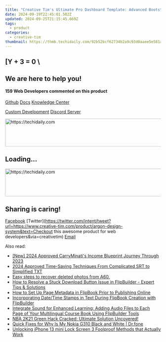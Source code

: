 ```yaml
---
title: "Creative Tim's Ultimate Pro Dashboard Template: Advanced Bootstrap 4 Design with Professional Features"
date: 2024-09-19T22:45:01.502Z
updated: 2024-09-25T21:15:45.669Z
tags:
  - product
categories:
  - creative-tim
thumbnail: https://thmb.techidaily.com/92b52bcf62734b2a9c93d0aaee5e581aafbb53c0651a85c9e09e34c344274922.jpg
---
```


## \[Y + 3 = 0 \

## We are here to help you!

#### 159 Web Developers commented on this product

[Github](https://github.com/creativetimofficial/argon-design-system) [Docs](https://tools.techidaily.com/creative-tim/products/) [Knowledge Center](https://tools.techidaily.com/creative-tim/products/) 

[Custom Development](https://tools.techidaily.com/creative-tim/products/) [Discord Server](https://discord.com/invite/FhCJCaHdQa) 

<!-- affiliate ads begin -->
<a href="https://appsumo.8odi.net/c/5597632/2151884/7443" target="_top" id="2151884">
  <img src="//a.impactradius-go.com/display-ad/7443-2151884" border="0" alt="https://techidaily.com" width="728" height="90"/>
</a>
<img height="0" width="0" src="https://appsumo.8odi.net/i/5597632/2151884/7443" style="position:absolute;visibility:hidden;" border="0" />
<!-- affiliate ads end -->

## Loading...

<!-- affiliate ads begin -->
<a href="https://aligracehair.sjv.io/c/5597632/2006933/19272" target="_top" id="2006933">
  <img src="//a.impactradius-go.com/display-ad/19272-2006933" border="0" alt="https://techidaily.com" width="728" height="90"/>
</a>
<img height="0" width="0" src="https://aligracehair.sjv.io/i/5597632/2006933/19272" style="position:absolute;visibility:hidden;" border="0" />
<!-- affiliate ads end -->

## Sharing is caring!

[Facebook](https://www.facebook.com/sharer/sharer.php?u=https://www.creative-tim.com/product/argon-design-system?src=sdkpreparse) [Twitter](https://twitter.com/intent/tweet?url=https://www.creative-tim.com/product/argon-design-system&text=Checkout this awesome product for web developers&via=creativetim) [Email](https://tools.techidaily.com/creative-tim/products/)

<ins class="adsbygoogle"
     style="display:block"
     data-ad-format="autorelaxed"
     data-ad-client="ca-pub-7571918770474297"
     data-ad-slot="1223367746"></ins>

<ins class="adsbygoogle"
     style="display:block"
     data-ad-client="ca-pub-7571918770474297"
     data-ad-slot="8358498916"
     data-ad-format="auto"
     data-full-width-responsive="true"></ins>

<span class="atpl-alsoreadstyle">Also read:</span>
<div><ul>
<li><a href="https://youtube-data.techidaily.com/024-approved-carryminatis-income-blueprint-journey-through-2023/"><u>[New] 2024 Approved CarryMinati's Income Blueprint Journey Through 2023</u></a></li>
<li><a href="https://some-guidance.techidaily.com/2024-approved-time-saving-techniques-from-complicated-srt-to-simplified-txt/"><u>2024 Approved Time-Saving Techniques From Complicated SRT to Simplified TXT</u></a></li>
<li><a href="https://phone-solutions.techidaily.com/easy-steps-to-recover-deleted-photos-from-a60-by-fonelab-android-recover-photos/"><u>Easy steps to recover deleted photos from A60.</u></a></li>
<li><a href="https://discover-exceptional.techidaily.com/how-to-resolve-a-stuck-download-button-issue-in-flipbuilder-expert-tips-and-solutions/"><u>How to Resolve a Stuck Download Button Issue in FlipBuilder - Expert Tips & Solutions</u></a></li>
<li><a href="https://discover-exceptional.techidaily.com/how-to-set-up-page-metadata-in-flipbook-prior-to-publishing-online/"><u>How to Set Up Page Metadata in FlipBook Prior to Publishing Online</u></a></li>
<li><a href="https://discover-exceptional.techidaily.com/incorporating-datetime-stamps-in-text-during-flipbook-creation-with-flipbuilder/"><u>Incorporating Date/Time Stamps in Text During FlipBook Creation with FlipBuilder</u></a></li>
<li><a href="https://discover-exceptional.techidaily.com/integrate-sound-for-enhanced-learning-adding-audio-files-to-each-page-of-your-multilingual-course-book-using-flipbuilder-tools/"><u>Integrate Sound for Enhanced Learning: Adding Audio Files to Each Page of Your Multilingual Course Book Using FlipBuilder Tools</u></a></li>
<li><a href="https://win-howtos.techidaily.com/1723205380435-nba-2k21-green-hack-cracked-ultimate-solution-uncovered/"><u>NBA 2K21 Green Hack Cracked: Ultimate Solution Uncovered!</u></a></li>
<li><a href="https://howto.techidaily.com/quick-fixes-for-why-is-my-nokia-g310-black-and-white-drfone-by-drfone-fix-android-problems-fix-android-problems/"><u>Quick Fixes for Why Is My Nokia G310 Black and White | Dr.fone</u></a></li>
<li><a href="https://ios-unlock.techidaily.com/unlocking-iphone-13-mini-lock-screen-3-foolproof-methods-that-actually-work-by-drfone-ios/"><u>Unlocking iPhone 13 mini Lock Screen 3 Foolproof Methods that Actually Work</u></a></li>
</ul></div>

